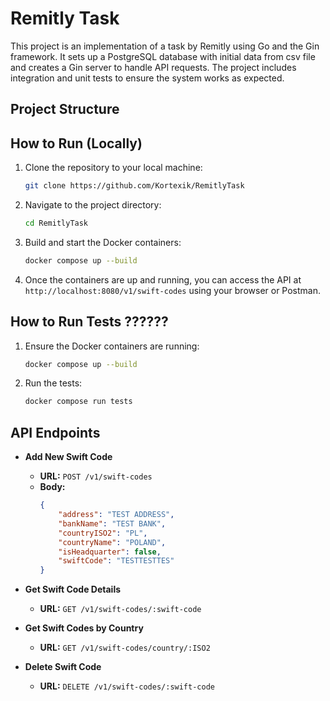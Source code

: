 # Remitly Task

This project is an implementation of a task by Remitly using Go and the Gin framework. It sets up a PostgreSQL database with initial data from csv file and creates a Gin server to handle API requests. The project includes integration and unit tests to ensure the system works as expected.

## Project Structure

## How to Run (Locally)

1. Clone the repository to your local machine:
    ```sh
    git clone https://github.com/Kortexik/RemitlyTask
    ```
2. Navigate to the project directory:
    ```sh
    cd RemitlyTask
    ```
3. Build and start the Docker containers:
    ```sh
    docker compose up --build
    ```
4. Once the containers are up and running, you can access the API at `http://localhost:8080/v1/swift-codes` using your browser or Postman.

## How to Run Tests ??????

1. Ensure the Docker containers are running:
    ```sh
    docker compose up --build
    ```
2. Run the tests:
    ```sh
    docker compose run tests
    ```

## API Endpoints

- **Add New Swift Code**
    - **URL:** `POST /v1/swift-codes`
    - **Body:**
        ```json
        {
            "address": "TEST ADDRESS",
            "bankName": "TEST BANK",
            "countryISO2": "PL",
            "countryName": "POLAND",
            "isHeadquarter": false,
            "swiftCode": "TESTTESTTES"
        }
        ```

- **Get Swift Code Details**
    - **URL:** `GET /v1/swift-codes/:swift-code`

- **Get Swift Codes by Country**
    - **URL:** `GET /v1/swift-codes/country/:ISO2`

- **Delete Swift Code**
    - **URL:** `DELETE /v1/swift-codes/:swift-code`
